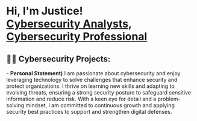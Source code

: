 <h1>Hi, I'm Justice! <br/><a href="https://github.com/JusCyber-bns">Cybersecurity Analysts</a>, <a href="https://www.linkedin.com/in//">Cybersecurity Professional</a>
<h2>👨‍💻 Cybersecurity Projects:</h2>
  - <b>Personal Statement)</b> I am passionate about cybersecurity and enjoy leveraging technology to solve challenges that enhance security and protect organizations. I thrive on learning new skills and adapting to evolving threats, ensuring a strong security posture to safeguard sensitive information and reduce risk. With a keen eye for detail and a problem-solving mindset, I am committed to continuous growth and applying security best practices to support and strengthen digital defenses.
